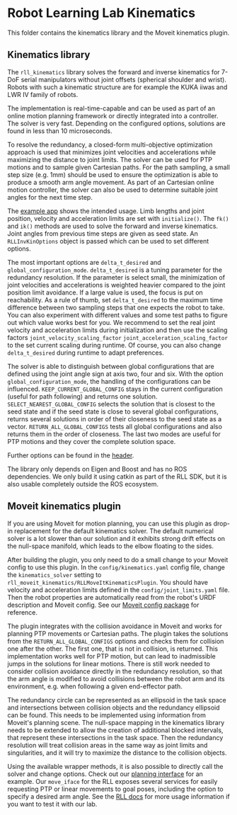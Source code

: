 # Robot Learning Lab Kinematics

This folder contains the kinematics library and the Moveit kinematics plugin.

## Kinematics library

The `rll_kinematics` library solves the forward and inverse kinematics for 7-DoF serial manipulators without joint offsets (spherical shoulder and wrist). Robots with such a kinematic structure are for example the KUKA iiwas and LWR IV family of robots.

The implementation is real-time-capable and can be used as part of an online motion planning framework or directly integrated into a controller. The solver is very fast. Depending on the configured options, solutions are found in less than 10 microseconds.

To resolve the redundancy, a closed-form multi-objective optimization approach is used that minimizes joint velocities and accelerations while maximizing the distance to joint limits. The solver can be used for PTP motions and to sample given Cartesian paths. For the path sampling, a small step size (e.g. 1mm) should be used to ensure the optimization is able to produce a smooth arm angle movement. As part of an Cartesian online motion controller, the solver can also be used to determine suitable joint angles for the next time step.

The [example app](rll_kinematics/src/example_usage.cpp) shows the intended usage. Limb lengths and joint position, velocity and acceleration limits are set with `initialize()`. The `fk()` and `ik()` methods are used to solve the forward and inverse kinematics. Joint angles from previous time steps are given as seed state. An `RLLInvKinOptions` object is passed which can be used to set different options.

The most important options are `delta_t_desired` and `global_configuration_mode`. `delta_t_desired` is a tuning parameter for the redundancy resolution. If the parameter is select small, the minimization of joint velocities and accelerations is weighted heavier compared to the joint position limit avoidance. If a large value is used, the focus is put on reachability. As a rule of thumb, set `delta_t_desired` to the maximum time difference between two sampling steps that one expects the robot to take. You can also experiment with different values and some test paths to figure out which value works best for you. We recommend to set the real joint velocity and acceleration limits during initialization and then use the scaling factors `joint_velocity_scaling_factor` `joint_acceleration_scaling_factor` to the set current scaling during runtime. Of course, you can also change `delta_t_desired` during runtime to adapt preferences.

The solver is able to distinguish between global configurations that are defined using the joint angle sign at axis two, four and six. With the option `global_configuration_mode`, the handling of the configurations can be influenced. `KEEP_CURRENT_GLOBAL_CONFIG` stays in the current configuration (useful for path following) and returns one solution. `SELECT_NEAREST_GLOBAL_CONFIG` selects the solution that is closest to the seed state and if the seed state is close to several global configurations, returns several solutions in order of their closeness to the seed state as a vector. `RETURN_ALL_GLOBAL_CONFIGS` tests all global configurations and also returns them in the order of closeness. The last two modes are useful for PTP motions and they cover the complete solution space.

Further options can be found in the [header](rll_kinematics/include/rll_kinematics/redundancy_resolution.h).

The library only depends on Eigen and Boost and has no ROS dependencies. We only build it using catkin as part of the RLL SDK, but it is also usable completely outside the ROS ecosystem.


## Moveit kinematics plugin

If you are using Moveit for motion planning, you can use this plugin as drop-in replacement for the default kinematics solver. The default numerical solver is a lot slower than our solution and it exhibits strong drift effects on the null-space manifold, which leads to the elbow floating to the sides.

After building the plugin, you only need to do a small change to your Moveit config to use this plugin. In the `config/kinematics.yaml` config file, change the `kinematics_solver` setting to `rll_moveit_kinematics/RLLMoveItKinematicsPlugin`. You should have velocity and acceleration limits defined in the `config/joint_limits.yaml` file. Then the robot properties are automatically read from the robot's URDF description and Moveit config.
See our [Moveit config package](../rll_moveit_config/) for reference. 

The plugin integrates with the collision avoidance in Moveit and works for planning PTP movements or Cartesian paths. The plugin takes the solutions from the `RETURN_ALL_GLOBAL_CONFIGS` options and checks them for collision one after the other. The first one, that is not in collision, is returned. This implementation works well for PTP motion, but can lead to inadmissible jumps in the solutions for linear motions. There is still work needed to consider collision avoidance directly in the redundancy resolution, so that the arm angle is modified to avoid collisions between the robot arm and its environment, e.g. when following a given end-effector path.

The redundancy circle can be represented as an ellipsoid in the task space and intersections between collision objects and the redundancy ellipsoid can be found. This needs to be implemented using information from Moveit's planning scene. The null-space mapping in the kinematics library needs to be extended to allow the creation of additional blocked intervals, that represent these intersections in the task space. Then the redundancy resolution will treat collision areas in the same way as joint limits and singularities, and it will try to maximize the distance to the collision objects.

Using the available wrapper methods, it is also possible to directly call the solver and change options. Check out our [planning interface](../rll_move/src/move_iface_planning.cpp) for an example. Our `move_iface` for the RLL exposes several services for easily requesting PTP or linear movements to goal poses, including the option to specify a desired arm angle. See the [RLL docs](https://rll-doc.ipr.kit.edu/) for more usage information if you want to test it with our lab.
